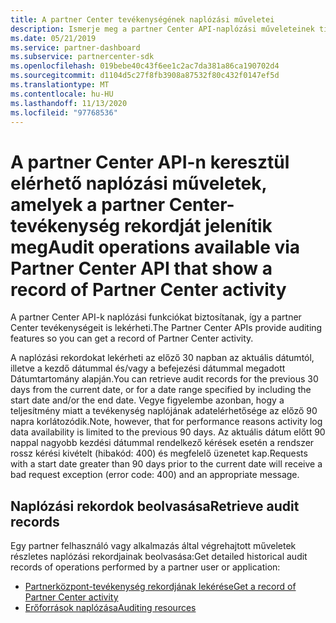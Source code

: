 ```yaml
---
title: A partner Center tevékenységének naplózási műveletei
description: Ismerje meg a partner Center API-naplózási műveleteinek típusát, amelyekkel a partner Center-tevékenységek rekordját kérheti le.
ms.date: 05/21/2019
ms.service: partner-dashboard
ms.subservice: partnercenter-sdk
ms.openlocfilehash: 019bebe40c43f6ee1c2ac7da381a86ca190702d4
ms.sourcegitcommit: d1104d5c27f8fb3908a87532f80c432f0147ef5d
ms.translationtype: MT
ms.contentlocale: hu-HU
ms.lasthandoff: 11/13/2020
ms.locfileid: "97768536"
---
```

# <a name="audit-operations-available-via-partner-center-api-that-show-a-record-of-partner-center-activity"></a><span data-ttu-id="eeb4d-103">A partner Center API-n keresztül elérhető naplózási műveletek, amelyek a partner Center-tevékenység rekordját jelenítik meg</span><span class="sxs-lookup"><span data-stu-id="eeb4d-103">Audit operations available via Partner Center API that show a record of Partner Center activity</span></span>

<span data-ttu-id="eeb4d-104">A partner Center API-k naplózási funkciókat biztosítanak, így a partner Center tevékenységeit is lekérheti.</span><span class="sxs-lookup"><span data-stu-id="eeb4d-104">The Partner Center APIs provide auditing features so you can get a record of Partner Center activity.</span></span>

<span data-ttu-id="eeb4d-105">A naplózási rekordokat lekérheti az előző 30 napban az aktuális dátumtól, illetve a kezdő dátummal és/vagy a befejezési dátummal megadott Dátumtartomány alapján.</span><span class="sxs-lookup"><span data-stu-id="eeb4d-105">You can retrieve audit records for the previous 30 days from the current date, or for a date range specified by including the start date and/or the end date.</span></span> <span data-ttu-id="eeb4d-106">Vegye figyelembe azonban, hogy a teljesítmény miatt a tevékenység naplójának adatelérhetősége az előző 90 napra korlátozódik.</span><span class="sxs-lookup"><span data-stu-id="eeb4d-106">Note, however, that for performance reasons activity log data availability is limited to the previous 90 days.</span></span> <span data-ttu-id="eeb4d-107">Az aktuális dátum előtt 90 nappal nagyobb kezdési dátummal rendelkező kérések esetén a rendszer rossz kérési kivételt (hibakód: 400) és megfelelő üzenetet kap.</span><span class="sxs-lookup"><span data-stu-id="eeb4d-107">Requests with a start date greater than 90 days prior to the current date will receive a bad request exception (error code: 400) and an appropriate message.</span></span>

## <a name="retrieve-audit-records"></a><span data-ttu-id="eeb4d-108">Naplózási rekordok beolvasása</span><span class="sxs-lookup"><span data-stu-id="eeb4d-108">Retrieve audit records</span></span>

<span data-ttu-id="eeb4d-109">Egy partner felhasználó vagy alkalmazás által végrehajtott műveletek részletes naplózási rekordjainak beolvasása:</span><span class="sxs-lookup"><span data-stu-id="eeb4d-109">Get detailed historical audit records of operations performed by a partner user or application:</span></span>

- [<span data-ttu-id="eeb4d-110">Partnerközpont-tevékenység rekordjának lekérése</span><span class="sxs-lookup"><span data-stu-id="eeb4d-110">Get a record of Partner Center activity</span></span>](get-a-record-of-partner-center-activity-by-user.md)
- [<span data-ttu-id="eeb4d-111">Erőforrások naplózása</span><span class="sxs-lookup"><span data-stu-id="eeb4d-111">Auditing resources</span></span>](auditing-resources.md)